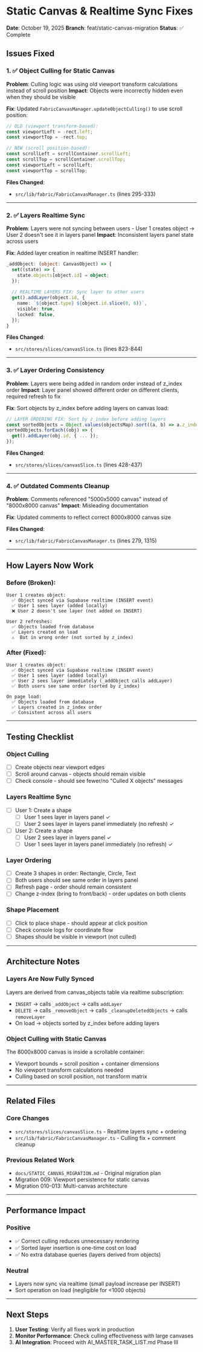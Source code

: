# Static Canvas & Realtime Sync Fixes

**Date**: October 19, 2025
**Branch**: feat/static-canvas-migration
**Status**: ✅ Complete

## Issues Fixed

### 1. ✅ Object Culling for Static Canvas
**Problem**: Culling logic was using old viewport transform calculations instead of scroll position
**Impact**: Objects were incorrectly hidden even when they should be visible

**Fix**: Updated `FabricCanvasManager.updateObjectCulling()` to use scroll position:
```typescript
// OLD (viewport transform-based):
const viewportLeft = -rect.left;
const viewportTop = -rect.top;

// NEW (scroll position-based):
const scrollLeft = scrollContainer.scrollLeft;
const scrollTop = scrollContainer.scrollTop;
const viewportLeft = scrollLeft;
const viewportTop = scrollTop;
```

**Files Changed**:
- `src/lib/fabric/FabricCanvasManager.ts` (lines 295-333)

---

### 2. ✅ Layers Realtime Sync
**Problem**: Layers were not syncing between users - User 1 creates object → User 2 doesn't see it in layers panel
**Impact**: Inconsistent layers panel state across users

**Fix**: Added layer creation in realtime INSERT handler:
```typescript
_addObject: (object: CanvasObject) => {
  set((state) => {
    state.objects[object.id] = object;
  });
  
  // REALTIME LAYERS FIX: Sync layer to other users
  get().addLayer(object.id, {
    name: `${object.type} ${object.id.slice(0, 6)}`,
    visible: true,
    locked: false,
  });
}
```

**Files Changed**:
- `src/stores/slices/canvasSlice.ts` (lines 823-844)

---

### 3. ✅ Layer Ordering Consistency
**Problem**: Layers were being added in random order instead of z_index order
**Impact**: Layer panel showed different order on different clients, required refresh to fix

**Fix**: Sort objects by z_index before adding layers on canvas load:
```typescript
// LAYER ORDERING FIX: Sort by z_index before adding layers
const sortedObjects = Object.values(objectsMap).sort((a, b) => a.z_index - b.z_index);
sortedObjects.forEach((obj) => {
  get().addLayer(obj.id, { ... });
});
```

**Files Changed**:
- `src/stores/slices/canvasSlice.ts` (lines 428-437)

---

### 4. ✅ Outdated Comments Cleanup
**Problem**: Comments referenced "5000x5000 canvas" instead of "8000x8000 canvas"
**Impact**: Misleading documentation

**Fix**: Updated comments to reflect correct 8000x8000 canvas size

**Files Changed**:
- `src/lib/fabric/FabricCanvasManager.ts` (lines 279, 1315)

---

## How Layers Now Work

### Before (Broken):
```
User 1 creates object:
  ✅ Object synced via Supabase realtime (INSERT event)
  ✅ User 1 sees layer (added locally)
  ❌ User 2 doesn't see layer (not added on INSERT)

User 2 refreshes:
  ✅ Objects loaded from database
  ✅ Layers created on load
  ⚠️  But in wrong order (not sorted by z_index)
```

### After (Fixed):
```
User 1 creates object:
  ✅ Object synced via Supabase realtime (INSERT event)
  ✅ User 1 sees layer (added locally)
  ✅ User 2 sees layer immediately (_addObject calls addLayer)
  ✅ Both users see same order (sorted by z_index)

On page load:
  ✅ Objects loaded from database
  ✅ Layers created in z_index order
  ✅ Consistent across all users
```

---

## Testing Checklist

### Object Culling
- [ ] Create objects near viewport edges
- [ ] Scroll around canvas - objects should remain visible
- [ ] Check console - should see fewer/no "Culled X objects" messages

### Layers Realtime Sync
- [ ] User 1: Create a shape
  - [ ] User 1 sees layer in layers panel ✓
  - [ ] User 2 sees layer in layers panel immediately (no refresh) ✓
- [ ] User 2: Create a shape
  - [ ] User 2 sees layer in layers panel ✓
  - [ ] User 1 sees layer in layers panel immediately (no refresh) ✓

### Layer Ordering
- [ ] Create 3 shapes in order: Rectangle, Circle, Text
- [ ] Both users should see same order in layers panel
- [ ] Refresh page - order should remain consistent
- [ ] Change z-index (bring to front/back) - order updates on both clients

### Shape Placement
- [ ] Click to place shape - should appear at click position
- [ ] Check console logs for coordinate flow
- [ ] Shapes should be visible in viewport (not culled)

---

## Architecture Notes

### Layers Are Now Fully Synced
Layers are derived from canvas_objects table via realtime subscription:
- `INSERT` → calls `_addObject` → calls `addLayer`
- `DELETE` → calls `_removeObject` → calls `_cleanupDeletedObjects` → calls `removeLayer`
- On load → objects sorted by z_index before adding layers

### Object Culling with Static Canvas
The 8000x8000 canvas is inside a scrollable container:
- Viewport bounds = scroll position + container dimensions
- No viewport transform calculations needed
- Culling based on scroll position, not transform matrix

---

## Related Files

### Core Changes
- `src/stores/slices/canvasSlice.ts` - Realtime layers sync + ordering
- `src/lib/fabric/FabricCanvasManager.ts` - Culling fix + comment cleanup

### Previous Related Work
- `docs/STATIC_CANVAS_MIGRATION.md` - Original migration plan
- Migration 009: Viewport persistence for static canvas
- Migration 010-013: Multi-canvas architecture

---

## Performance Impact

### Positive
- ✅ Correct culling reduces unnecessary rendering
- ✅ Sorted layer insertion is one-time cost on load
- ✅ No extra database queries (layers derived from objects)

### Neutral
- Layers now sync via realtime (small payload increase per INSERT)
- Sort operation on load (negligible for <1000 objects)

---

## Next Steps

1. **User Testing**: Verify all fixes work in production
2. **Monitor Performance**: Check culling effectiveness with large canvases
3. **AI Integration**: Proceed with AI_MASTER_TASK_LIST.md Phase III

